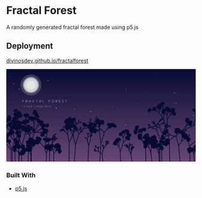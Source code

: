 # Fractal Forest

A randomly generated fractal forest made using p5.js

## Deployment 

[divinosdev.github.io/fractalforest](https://divinosdev.github.io/fractalforest)

![Desktop Screenshot](/assets/S1.png)

### Built With

* [p5.js](https://p5js.org/)
